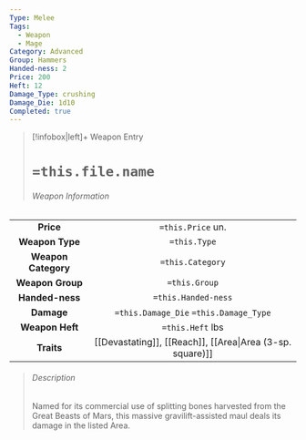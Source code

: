 ```yaml
---
Type: Melee
Tags:
  - Weapon
  - Mage
Category: Advanced
Group: Hammers
Handed-ness: 2
Price: 200
Heft: 12
Damage_Type: crushing
Damage_Die: 1d10
Completed: true
---
```

> [!infobox|left]+ Weapon Entry
> # `=this.file.name`
> ###### Weapon Information
|                     |                                        |
|:-------------------:|:--------------------------------------:|
|      **Price**      |           `=this.Price` un.            |
|   **Weapon Type**   |              `=this.Type`              |
| **Weapon Category** |            `=this.Category`            |
|  **Weapon Group**   |             `=this.Group`              |
|   **Handed-ness**   |          `=this.Handed-ness`           |
|     **Damage**      | `=this.Damage_Die` `=this.Damage_Type` |
|   **Weapon Heft**   |            `=this.Heft` lbs            |
|     **Traits**      |     [[Devastating]], [[Reach]], [[Area\|Area (3-sp. square)]]                                 |
> ###### *Description*
> Named for its commercial use of splitting bones harvested from the Great Beasts of Mars, this massive gravilift-assisted maul deals its damage in the listed Area. 

